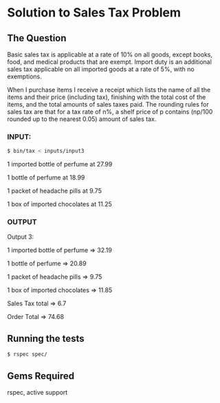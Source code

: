 <h1> Solution to Sales Tax Problem</h1>

<h2>The Question</h2>
Basic sales tax is applicable at a rate of 10% on all goods, except books, food, and medical products that are exempt. Import duty is an additional
sales tax applicable on all imported goods at a rate of 5%, with no exemptions.

When I purchase items I receive a receipt which lists the name of all the items and their price (including tax), finishing with the total cost of the
items, and the total amounts of sales taxes paid.  The rounding rules for sales tax are that for a tax rate of n%, a shelf price of p contains
(np/100 rounded up to the nearest 0.05) amount of sales tax.

<h3>INPUT:</h3>

```sh
$ bin/tax < inputs/input3
```

1 imported bottle of perfume at 27.99

1 bottle of perfume at 18.99

1 packet of headache pills at 9.75

1 box of imported chocolates at 11.25



<h3>OUTPUT</h3>
Output 3:

1 imported bottle of perfume  =>  32.19

1 bottle of perfume =>  20.89

1 packet of headache pills  =>  9.75

1 box of imported chocolates  =>  11.85

Sales Tax total =>  6.7

Order Total =>  74.68

<h2>Running the tests</h2>

```sh
$ rspec spec/
```

<h2>Gems Required</h2>
rspec, active support
